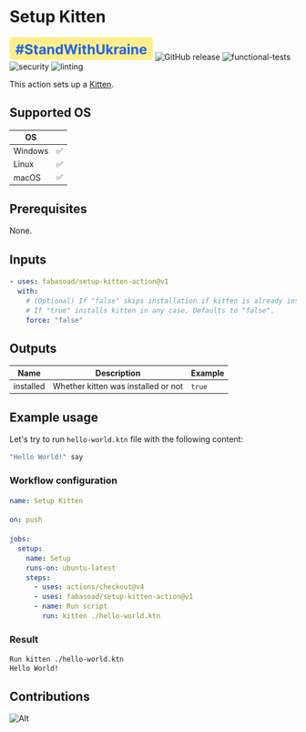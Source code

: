 # Setup Kitten

[![Stand With Ukraine](https://raw.githubusercontent.com/vshymanskyy/StandWithUkraine/main/badges/StandWithUkraine.svg)](https://stand-with-ukraine.pp.ua)
![GitHub release](https://img.shields.io/github/v/release/fabasoad/setup-kitten-action?include_prereleases)
![functional-tests](https://github.com/fabasoad/setup-kitten-action/actions/workflows/functional-tests.yml/badge.svg)
![security](https://github.com/fabasoad/setup-kitten-action/actions/workflows/security.yml/badge.svg)
![linting](https://github.com/fabasoad/setup-kitten-action/actions/workflows/linting.yml/badge.svg)

This action sets up a [Kitten](http://kittenlang.org/).

## Supported OS

<!-- prettier-ignore-start -->
| OS      |                    |
|---------|--------------------|
| Windows | :white_check_mark: |
| Linux   | :white_check_mark: |
| macOS   | :white_check_mark: |
<!-- prettier-ignore-end -->

## Prerequisites

None.

## Inputs

```yaml
- uses: fabasoad/setup-kitten-action@v1
  with:
    # (Optional) If "false" skips installation if kitten is already installed.
    # If "true" installs kitten in any case. Defaults to "false".
    force: "false"
```

## Outputs

<!-- prettier-ignore-start -->
| Name      | Description                         | Example |
|-----------|-------------------------------------|---------|
| installed | Whether kitten was installed or not | `true`  |
<!-- prettier-ignore-end -->

## Example usage

Let's try to run `hello-world.ktn` file with the following content:

```haskell
"Hello World!" say
```

### Workflow configuration

```yaml
name: Setup Kitten

on: push

jobs:
  setup:
    name: Setup
    runs-on: ubuntu-latest
    steps:
      - uses: actions/checkout@v4
      - uses: fabasoad/setup-kitten-action@v1
      - name: Run script
        run: kitten ./hello-world.ktn
```

### Result

```shell
Run kitten ./hello-world.ktn
Hello World!
```

## Contributions

![Alt](https://repobeats.axiom.co/api/embed/d29a1ce6b4a8efebe5095819b293cf5887ff9608.svg "Repobeats analytics image")

